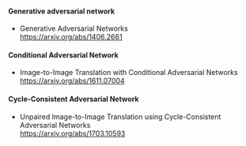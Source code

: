 #### Generative adversarial network
- Generative Adversarial Networks  
https://arxiv.org/abs/1406.2661    

#### Conditional Adversarial Network
- Image-to-Image Translation with Conditional Adversarial Networks  
https://arxiv.org/abs/1611.07004    

#### Cycle-Consistent Adversarial Network
- Unpaired Image-to-Image Translation using Cycle-Consistent Adversarial Networks  
https://arxiv.org/abs/1703.10593  
